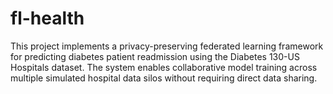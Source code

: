 # fl-health
This project implements a privacy-preserving federated learning framework for predicting diabetes patient readmission using the Diabetes 130-US Hospitals dataset. The system enables collaborative model training across multiple simulated hospital data silos without requiring direct data sharing.
